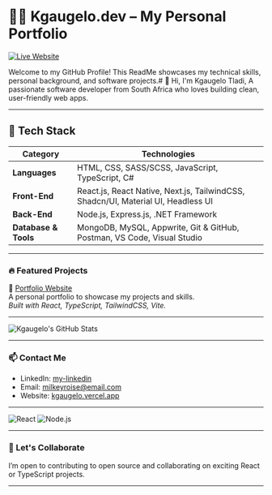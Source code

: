 # 👨‍💻 Kgaugelo.dev – My Personal Portfolio

[![Live Website](https://img.shields.io/badge/Live%20Site-kgaugelo.vercel.app-00C853?style=for-the-badge&logo=vercel&logoColor=white)](https://kgaugelo.vercel.app/)

Welcome to my GitHub Profile! This ReadMe showcases my technical skills, personal background, and software projects.# 👋 Hi, I'm Kgaugelo Tladi,
A passionate software developer from South Africa who loves building clean, user-friendly web apps.

---

## 🧩 Tech Stack

| **Category**    | **Technologies**                                                                 |
|-----------------|-----------------------------------------------------------------------------------|
| **Languages**   | HTML, CSS, SASS/SCSS, JavaScript, TypeScript, C#                                            |
| **Front-End**   | React.js, React Native, Next.js, TailwindCSS, Shadcn/UI, Material UI, Headless UI              |
| **Back-End**    | Node.js, Express.js, .NET Framework                                              |
| **Database & Tools** | MongoDB, MySQL, Appwrite, Git & GitHub, Postman, VS Code, Visual Studio     |

---

### 🔥 Featured Projects

🔗 [Portfolio Website](https://kgaugelo.vercel.app)  
A personal portfolio to showcase my projects and skills.  
_Built with React, TypeScript, TailwindCSS, Vite._

---

![Kgaugelo's GitHub Stats](https://github-readme-stats.vercel.app/api?username=roise-s&show_icons=true&theme=radical)

---

### 📫 Contact Me
- LinkedIn: [my-linkedin](https://www.linkedin.com/in/kgaugelo-tladi-1060262b9)
- Email: milkeyroise@email.com
- Website: [kgaugelo.vercel.app](https://kgaugelo.vercel.app)

---

![React](https://img.shields.io/badge/React-20232A?style=for-the-badge&logo=react)
![Node.js](https://img.shields.io/badge/Node.js-339933?style=for-the-badge&logo=nodedotjs&logoColor=white)


---

### 🤝 Let's Collaborate
I’m open to contributing to open source and collaborating on exciting React or TypeScript projects.


---




